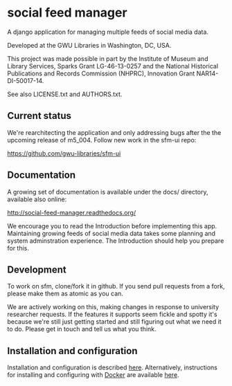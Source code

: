 social feed manager
===================

A django application for managing multiple feeds of social media data.

Developed at the GWU Libraries in Washington, DC, USA.

This project was made possible in part by the Institute of Museum and
Library Services, Sparks Grant LG-46-13-0257 and the National 
Historical Publications and Records Commission (NHPRC), Innovation Grant
NAR14-DI-50017-14.

See also LICENSE.txt and AUTHORS.txt.

Current status
--------------

We're rearchitecting the application and only addressing bugs after the 
the upcoming release of m5_004. Follow new work in the sfm-ui repo:

  https://github.com/gwu-libraries/sfm-ui 


Documentation
-------------

A growing set of documentation is available under the docs/ directory,
available also online:

  http://social-feed-manager.readthedocs.org/

We encourage you to read the Introduction before implementing this app.
Maintaining growing feeds of social media data takes some planning
and system adminstration experience.  The Introduction should help you
prepare for this.


Development
-----------

To work on sfm, clone/fork it in github.  If you send pull requests from
a fork, please make them as atomic as you can.

We are actively working on this, making changes in response to university
researcher requests.  If the features it supports seem fickle and spotty
it's because we're still just getting started and still figuring out
what we need it to do.  Please get in touch and tell us what you think.

Installation and configuration
------------------------------

Installation and configuration is described [here](http://social-feed-manager.readthedocs.org/en/m5_003/install.html).
Alternatively, instructions for installing and configuring with [Docker](http://www.docker.com/) are available [here](https://github.com/gwu-libraries/social-feed-manager/blob/master/docker/README.md).

